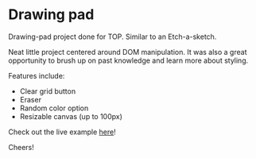 # Drawing pad
Drawing-pad project done for TOP. Similar to an Etch-a-sketch.

Neat little project centered around DOM manipulation. It was also a great opportunity to brush up on past knowledge and learn more about styling.

Features include:
 - Clear grid button
 - Eraser
 - Random color option
 - Resizable canvas (up to 100px)

Check out the live example [here](https://thatoneguy087.github.io/etch-a-sketch-pad/)!

Cheers!
